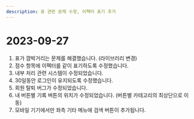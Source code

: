 ```yaml
---
description: 표 관련 문제 수정, 이펙터 표기 추가
---
```


# 2023-09-27

1. 표가 깜박거리는 문제를 해결했습니다. (라이브러리 변경)
2. 점수 항목에 이펙터를 같이 표기하도록 수정했습니다.
3. 내부 처리 관련 시스템이 수정되었습니다.
4. 30일동안 로그인이 유지되도록 수정했습니다.
5. 회원 탈퇴 버그가 수정되었습니다.
6. 내 버튼별 기록 버튼의 위치가 수정되었습니다. (버튼별 카테고리의 최상단으로 이동)
7. 모바일 기기에서만 좌측 기타 메뉴에 검색 버튼이 추가됩니다.
